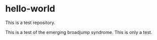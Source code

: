 # hello-world
This is a test repository.

This is a test of the emerging broadjump syndrome.  This is only a test.
